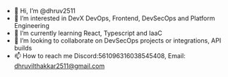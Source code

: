 - 👋 Hi, I’m @dhruv2511
- 👀 I’m interested in DevX DevOps, Frontend, DevSecOps and Platform Engineering
- 🌱 I’m currently learning React, Typescript and IaaC
- 💞️ I’m looking to collaborate on DevSecOps projects or integrations, API builds
- 📫 How to reach me Discord:561096316038545408, Email: dhruvilthakkar2511@gmail.com


<!---
dhruv2511/dhruv2511 is a ✨ special ✨ repository because its `README.md` (this file) appears on your GitHub profile.
You can click the Preview link to take a look at your changes.
--->
